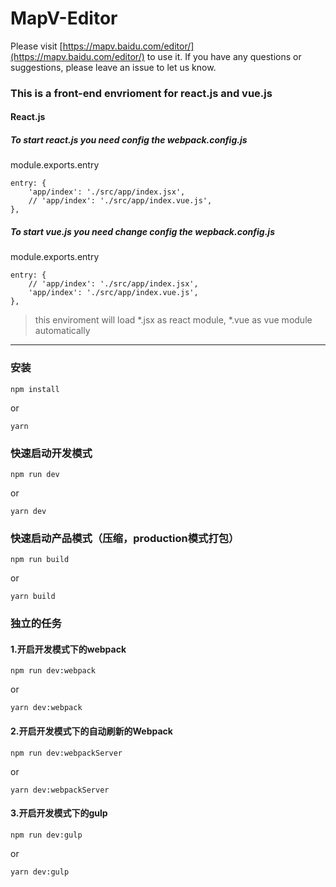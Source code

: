 # MapV-Editor

Please visit [https://mapv.baidu.com/editor/](https://mapv.baidu.com/editor/) to use it.
If you have any questions or suggestions, please leave an issue to let us know.

### This is a front-end envrioment for react.js and vue.js

#### React.js

##### To start react.js you need config the webpack.config.js

module.exports.entry

```
entry: {
    'app/index': './src/app/index.jsx',
    // 'app/index': './src/app/index.vue.js',
},
```

##### To start vue.js you need change config the wepback.config.js

module.exports.entry

```
entry: {
    // 'app/index': './src/app/index.jsx',
    'app/index': './src/app/index.vue.js',
},
```
> this enviroment will load *.jsx as react module, *.vue as vue module automatically


---

### 安装

```
npm install 
```

or

```
yarn
```

### 快速启动开发模式

```
npm run dev
```

or

```
yarn dev
```

### 快速启动产品模式（压缩，production模式打包）

```
npm run build
```

or 

```
yarn build
```


### 独立的任务

#### 1.开启开发模式下的webpack

```
npm run dev:webpack
```

or

```
yarn dev:webpack
```

#### 2.开启开发模式下的自动刷新的Webpack

```
npm run dev:webpackServer
```

or

```
yarn dev:webpackServer
```


#### 3.开启开发模式下的gulp

```
npm run dev:gulp
```

or

```
yarn dev:gulp
```
